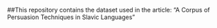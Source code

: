 ##This repository contains the dataset used in the article: “A Corpus of Persuasion Techniques in Slavic Languages”
